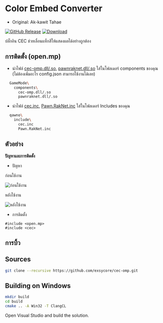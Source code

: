 # Color Embed Converter

* Original: Ak-kawit Tahae

[![GitHub Release](https://img.shields.io/github/v/release/exsycore/cec.svg)](https://github.com/exsycore/cec/releases/latest)
[![Download](https://img.shields.io/github/downloads/exsycore/cec/total?color=%233498db)](https://github.com/exsycore/cec/releases/latest)

ปลั๊กอิน CEC ช่วยเลื่อนแท็กสีให้แสดงผลได้อย่างถูกต้อง

## การติดตั้ง (open.mp)
* นำไฟล์ [cec-omp.dll/.so](cec-omp.dll), [pawnraknet.dll/.so](https://github.com/katursis/Pawn.RakNet/releases) ใส่ในโฟลเดอร์ components ของคุณ (ไม่ต้องเพิ่มอะไร config.json สามารถใช้งานได้เลย)
```bash
  GameMode\
    components\
      cec-omp.dll/.so
      pawnraknet.dll/.so
```

* นำไฟล์ [cec.inc](cec.inc), [Pawn.RakNet.inc](https://github.com/katursis/Pawn.RakNet/releases/tag/1.6.0-omp) ใส่ในโฟลเดอร์ Includes ของคุณ
```bash
  qawno\
    include\
      cec.inc
      Pawn.RakNet.inc
```

## ตัวอย่าง
**ปัญหาและการติดตั้ง**

* ปัญหา

ก่อนใช้งาน

![ก่อนใช้งาน](https://i.imgur.com/M14TACI.png)

หลังใช้งาน

![หลังใช้งาน](https://i.imgur.com/UiuOF5B.png)

* การติดตั้ง
```Pawn
#include <open.mp>
#include <cec>
```

## การบิ้ว

## Sources
```bash
git clone --recursive https://github.com/exsycore/cec-omp.git
```

## Building on Windows
```bash
mkdir build
cd build
cmake .. -A Win32 -T ClangCL
```
Open Visual Studio and build the solution.
    
